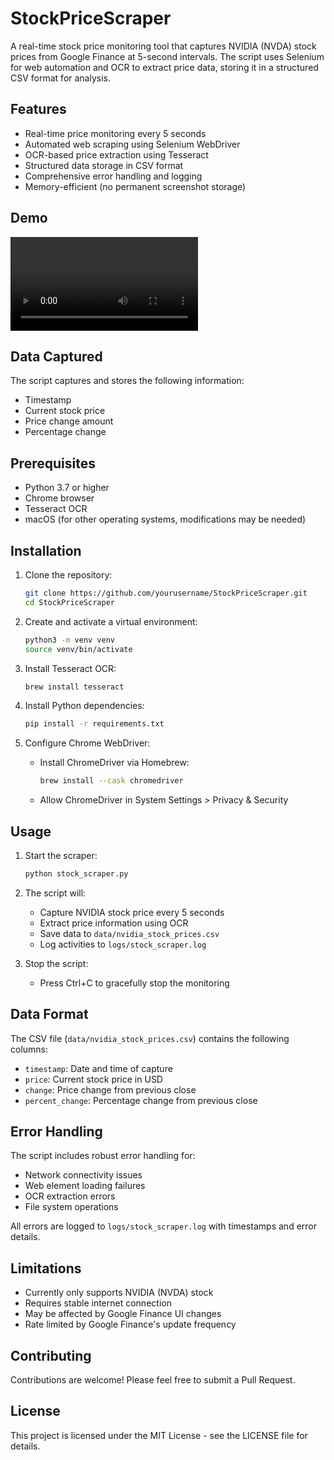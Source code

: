 # StockPriceScraper

A real-time stock price monitoring tool that captures NVIDIA (NVDA) stock prices from Google Finance at 5-second intervals. The script uses Selenium for web automation and OCR to extract price data, storing it in a structured CSV format for analysis.

## Features

- Real-time price monitoring every 5 seconds
- Automated web scraping using Selenium WebDriver
- OCR-based price extraction using Tesseract
- Structured data storage in CSV format
- Comprehensive error handling and logging
- Memory-efficient (no permanent screenshot storage)

## Demo

<video src="https://github.com/user-attachments/assets/bbc70313-2563-45d5-a2c7-d6573bb914e3" controls></video>

## Data Captured

The script captures and stores the following information:
- Timestamp
- Current stock price
- Price change amount
- Percentage change

## Prerequisites

- Python 3.7 or higher
- Chrome browser
- Tesseract OCR
- macOS (for other operating systems, modifications may be needed)

## Installation

1. Clone the repository:
   ```bash
   git clone https://github.com/yourusername/StockPriceScraper.git
   cd StockPriceScraper
   ```

2. Create and activate a virtual environment:
   ```bash
   python3 -m venv venv
   source venv/bin/activate
   ```

3. Install Tesseract OCR:
   ```bash
   brew install tesseract
   ```

4. Install Python dependencies:
   ```bash
   pip install -r requirements.txt
   ```

5. Configure Chrome WebDriver:
   - Install ChromeDriver via Homebrew:
     ```bash
     brew install --cask chromedriver
     ```
   - Allow ChromeDriver in System Settings > Privacy & Security

## Usage

1. Start the scraper:
   ```bash
   python stock_scraper.py
   ```

2. The script will:
   - Capture NVIDIA stock price every 5 seconds
   - Extract price information using OCR
   - Save data to `data/nvidia_stock_prices.csv`
   - Log activities to `logs/stock_scraper.log`

3. Stop the script:
   - Press Ctrl+C to gracefully stop the monitoring

## Data Format

The CSV file (`data/nvidia_stock_prices.csv`) contains the following columns:
- `timestamp`: Date and time of capture
- `price`: Current stock price in USD
- `change`: Price change from previous close
- `percent_change`: Percentage change from previous close

## Error Handling

The script includes robust error handling for:
- Network connectivity issues
- Web element loading failures
- OCR extraction errors
- File system operations

All errors are logged to `logs/stock_scraper.log` with timestamps and error details.

## Limitations

- Currently only supports NVIDIA (NVDA) stock
- Requires stable internet connection
- May be affected by Google Finance UI changes
- Rate limited by Google Finance's update frequency

## Contributing

Contributions are welcome! Please feel free to submit a Pull Request.

## License

This project is licensed under the MIT License - see the LICENSE file for details.
